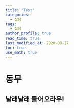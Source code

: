 ```yaml
---
title: "Test"
categories:
  - 잡담
tags:
  - 잡담
author_profile: true
read_time: true
last_modified_at: 2020-08-27
toc: true
use_math: true
---
```


# 동무

## 날래날래 들어오라우!

### 
